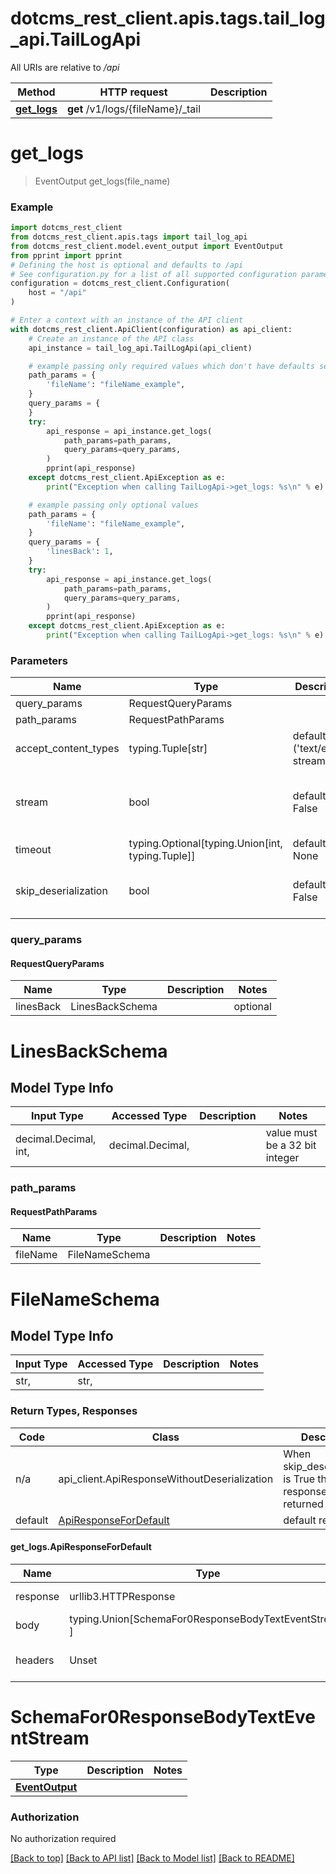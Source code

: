 <a name="__pageTop"></a>
# dotcms_rest_client.apis.tags.tail_log_api.TailLogApi

All URIs are relative to */api*

Method | HTTP request | Description
------------- | ------------- | -------------
[**get_logs**](#get_logs) | **get** /v1/logs/{fileName}/_tail | 

# **get_logs**
<a name="get_logs"></a>
> EventOutput get_logs(file_name)



### Example

```python
import dotcms_rest_client
from dotcms_rest_client.apis.tags import tail_log_api
from dotcms_rest_client.model.event_output import EventOutput
from pprint import pprint
# Defining the host is optional and defaults to /api
# See configuration.py for a list of all supported configuration parameters.
configuration = dotcms_rest_client.Configuration(
    host = "/api"
)

# Enter a context with an instance of the API client
with dotcms_rest_client.ApiClient(configuration) as api_client:
    # Create an instance of the API class
    api_instance = tail_log_api.TailLogApi(api_client)

    # example passing only required values which don't have defaults set
    path_params = {
        'fileName': "fileName_example",
    }
    query_params = {
    }
    try:
        api_response = api_instance.get_logs(
            path_params=path_params,
            query_params=query_params,
        )
        pprint(api_response)
    except dotcms_rest_client.ApiException as e:
        print("Exception when calling TailLogApi->get_logs: %s\n" % e)

    # example passing only optional values
    path_params = {
        'fileName': "fileName_example",
    }
    query_params = {
        'linesBack': 1,
    }
    try:
        api_response = api_instance.get_logs(
            path_params=path_params,
            query_params=query_params,
        )
        pprint(api_response)
    except dotcms_rest_client.ApiException as e:
        print("Exception when calling TailLogApi->get_logs: %s\n" % e)
```
### Parameters

Name | Type | Description  | Notes
------------- | ------------- | ------------- | -------------
query_params | RequestQueryParams | |
path_params | RequestPathParams | |
accept_content_types | typing.Tuple[str] | default is ('text/event-stream', ) | Tells the server the content type(s) that are accepted by the client
stream | bool | default is False | if True then the response.content will be streamed and loaded from a file like object. When downloading a file, set this to True to force the code to deserialize the content to a FileSchema file
timeout | typing.Optional[typing.Union[int, typing.Tuple]] | default is None | the timeout used by the rest client
skip_deserialization | bool | default is False | when True, headers and body will be unset and an instance of api_client.ApiResponseWithoutDeserialization will be returned

### query_params
#### RequestQueryParams

Name | Type | Description  | Notes
------------- | ------------- | ------------- | -------------
linesBack | LinesBackSchema | | optional


# LinesBackSchema

## Model Type Info
Input Type | Accessed Type | Description | Notes
------------ | ------------- | ------------- | -------------
decimal.Decimal, int,  | decimal.Decimal,  |  | value must be a 32 bit integer

### path_params
#### RequestPathParams

Name | Type | Description  | Notes
------------- | ------------- | ------------- | -------------
fileName | FileNameSchema | | 

# FileNameSchema

## Model Type Info
Input Type | Accessed Type | Description | Notes
------------ | ------------- | ------------- | -------------
str,  | str,  |  | 

### Return Types, Responses

Code | Class | Description
------------- | ------------- | -------------
n/a | api_client.ApiResponseWithoutDeserialization | When skip_deserialization is True this response is returned
default | [ApiResponseForDefault](#get_logs.ApiResponseForDefault) | default response

#### get_logs.ApiResponseForDefault
Name | Type | Description  | Notes
------------- | ------------- | ------------- | -------------
response | urllib3.HTTPResponse | Raw response |
body | typing.Union[SchemaFor0ResponseBodyTextEventStream, ] |  |
headers | Unset | headers were not defined |

# SchemaFor0ResponseBodyTextEventStream
Type | Description  | Notes
------------- | ------------- | -------------
[**EventOutput**](../../models/EventOutput.md) |  | 


### Authorization

No authorization required

[[Back to top]](#__pageTop) [[Back to API list]](../../../README.md#documentation-for-api-endpoints) [[Back to Model list]](../../../README.md#documentation-for-models) [[Back to README]](../../../README.md)

